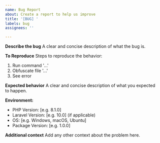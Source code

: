 ```yaml
---
name: Bug Report
about: Create a report to help us improve
title: '[BUG] '
labels: bug
assignees: ''

---
```


**Describe the bug**
A clear and concise description of what the bug is.

**To Reproduce**
Steps to reproduce the behavior:
1. Run command '...'
2. Obfuscate file '...'
3. See error

**Expected behavior**
A clear and concise description of what you expected to happen.

**Environment:**
 - PHP Version: [e.g. 8.1.0]
 - Laravel Version: [e.g. 10.0] (if applicable)
 - OS: [e.g. Windows, macOS, Ubuntu]
 - Package Version: [e.g. 1.0.0]

**Additional context**
Add any other context about the problem here.
